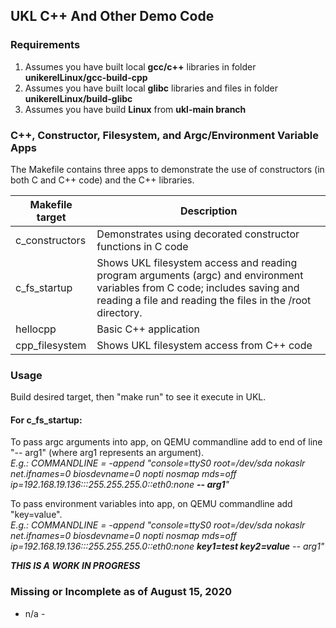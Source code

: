 
## UKL C++ And Other Demo Code

### Requirements
1. Assumes you have built local **gcc/c++** libraries in folder **unikerelLinux/gcc-build-cpp**
2. Assumes you have built local **glibc** libraries and files in folder **unikerelLinux/build-glibc**
3. Assumes you have build **Linux** from **ukl-main branch**

### C++, Constructor, Filesystem, and Argc/Environment Variable Apps

The Makefile contains three apps to demonstrate the use of constructors (in both C and C++ code) and the C++ libraries.  

| Makefile target | Description |
| --- | --- |
| c_constructors | Demonstrates using decorated constructor functions in C code |
| c_fs_startup | Shows UKL filesystem access and reading program arguments (argc) and environment variables from C code; includes saving and reading a file and reading the files in the /root directory. |
| hellocpp | Basic C++ application |
| cpp_filesystem | Shows UKL filesystem access from C++ code |



### Usage
Build desired target, then "make run" to see it execute in UKL.  

#### For c_fs_startup:
To pass argc arguments into app, on QEMU commandline add to end of line "-- arg1" (where arg1 represents an argument).  
*E.g.:  COMMANDLINE = -append "console=ttyS0 root=/dev/sda nokaslr net.ifnames=0 biosdevname=0 nopti nosmap mds=off ip=192.168.19.136:::255.255.255.0::eth0:none **-- arg1**"*  

To pass environment variables into app, on QEMU commandline add "key=value".  
*E.g.:  COMMANDLINE = -append "console=ttyS0 root=/dev/sda nokaslr net.ifnames=0 biosdevname=0 nopti nosmap mds=off ip=192.168.19.136:::255.255.255.0::eth0:none **key1=test key2=value** -- arg1"*  

***THIS IS A WORK IN PROGRESS***

### Missing or Incomplete as of August 15, 2020
 - n/a -  